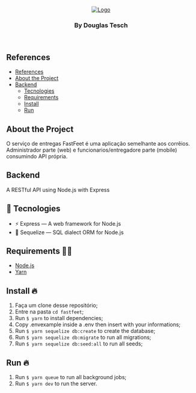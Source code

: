 <!-- LOGO -->
<br />
<p align="center">
  <a href="https://github.com/Dtesch9/fastfeet">
    <img src="https://i.imgur.com/UP8yGBg.png" alt="Logo">
  </a>

  <h3 align="center">By Douglas Tesch</h3>
</p>
<br />

## References

- [References](#references)
- [About the Project](#about-the-project)
- [Backend](#backend)
  - [Tecnologies](#tecnologies)
  - [Requirements](#requirements-✋🏻)
  - [Install](#install)
  - [Run](#run)

<!-- ABOUT THE PROJECT -->

## About the Project

O serviço de entregas FastFeet é uma aplicação semelhante aos corrêios. Administrador parte (web) e funcionarios/entregadore parte (mobile) consumindo API própria.

## Backend

A RESTful API using Node.js with Express

## 🚀 Tecnologies

- ⚡ Express — A web framework for Node.js
- 💾 Sequelize — SQL dialect ORM for Node.js

## Requirements ✋🏻

- [Node.js](https://nodejs.org/en/)
- [Yarn](https://yarnpkg.com/pt-BR/docs/install)

## Install 🔥

1. Faça um clone desse repositório;
2. Entre na pasta `cd fastfeet`;
3. Run `$ yarn` to install dependencies;
4. Copy .envexample inside a .env then insert with your informations;
5. Run `$ yarn sequelize db:create` to create the database;
6. Run `$ yarn sequelize db:migrate` to run all migrations;
7. Run `$ yarn sequelize db:seed:all` to run all seeds;

## Run 🔥 
1. Run `$ yarn queue` to run all background jobs;
2. Run `$ yarn dev` to run the server.

